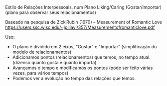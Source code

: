 Estilo de Relações Interpessoais, num Plano Liking/Caring (Gostar/Importar)
(plano para observar seus relacionamentos)

Baseado na pesquisa de Zick Rubin (1970) – Measurement of Romantic Love
https://users.ssc.wisc.edu/~jpiliavi/357/Measurementofromanticlove.pdf

Uso:
- O plano é dividido em 2 eixos, "Gostar" e "Importar" (simplificação do modelo de relacionamentos) 
- Adicionamos pontos (relacionamentos) que temos, no tempo atual. (dizenso quanto gosta e quanto importa)
- Avançamos o tempo e modificamos os pontos (pode ser feito várias vezes, para vários tempos)
- Podemos ver a evolução no tempo das relações que temos. 
